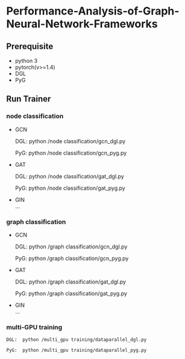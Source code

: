# Performance-Analysis-of-Graph-Neural-Network-Frameworks

## Prerequisite
* python 3
* pytorch(v>=1.4)
* DGL
* PyG

## Run Trainer
### node classification
* GCN  

    DGL:  python /node classification/gcn_dgl.py  
    
    PyG:  python /node classification/gcn_pyg.py  
* GAT   

    DGL:  python /node classification/gat_dgl.py  
    
    PyG:  python /node classification/gat_pyg.py  
* GIN  
  ...
### graph classification
* GCN  

    DGL:  python /graph classification/gcn_dgl.py  
    
    PyG:  python /graph classification/gcn_pyg.py  
    
* GAT   

    DGL:  python /graph classification/gat_dgl.py  
    
    PyG:  python /graph classification/gat_pyg.py  
    
* GIN  
  ...
### multi-GPU training
    DGL:  python /multi_gpu training/dataparallel_dgl.py
 
    PyG:  python /multi_gpu training/dataparallel_pyg.py



    
    
    


 
